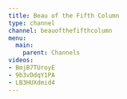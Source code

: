 ```yaml
---
title: Beau of the Fifth Column
type: channel
channel: beauofthefifthcolumn
menu:
  main:
    parent: Channels
videos:
- BmjB7TUroyE
- 9b3vDdqY1PA
- LB3HUXdmid4
---
```

